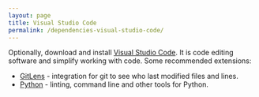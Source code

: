 ```yaml
---
layout: page
title: Visual Studio Code
permalink: /dependencies-visual-studio-code/
---
```


Optionally, download and install [Visual Studio Code](https://code.visualstudio.com/). It is code editing software and simplify working with code.
Some recommended extensions:
* [GitLens](https://marketplace.visualstudio.com/items?itemName=eamodio.gitlens) - integration for git to see who last modified files and lines.
* [Python](https://marketplace.visualstudio.com/items?itemName=ms-python.python) - linting, command line and other tools for Python.
